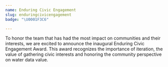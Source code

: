 ```yaml
---
name: Enduring Civic Engagement
slug: enduringcivicengagement
badge: "\U0001F3C6"

---
```


To honor the team that has had the most impact on communities and their interests, we are excited to announce the inaugural Enduring Civic Engagement Award. This award recognizes the importance of iteration, the value of gathering civic interests and honoring the community perspective on water data value.


